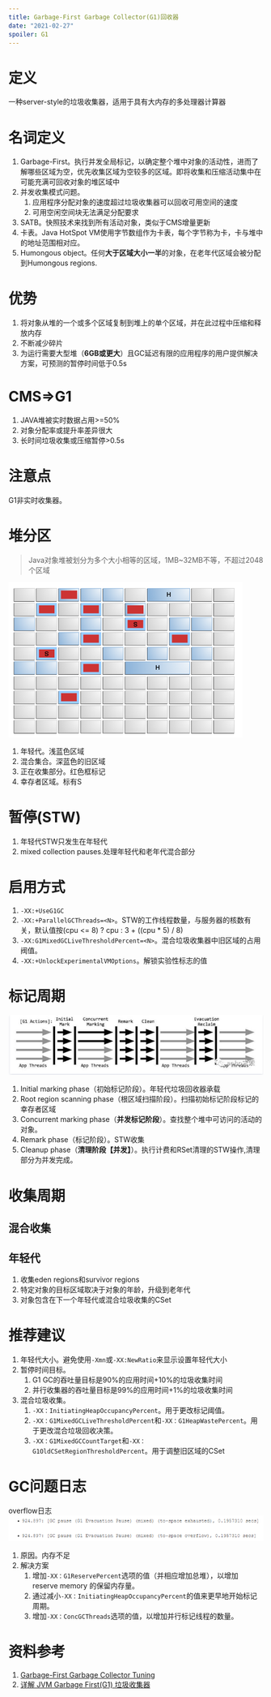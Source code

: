 ```yaml
---
title: Garbage-First Garbage Collector(G1)回收器
date: "2021-02-27"
spoiler: G1
---
```


# 定义
一种server-style的垃圾收集器，适用于具有大内存的多处理器计算器

# 名词定义
1. Garbage-First。执行并发全局标记，以确定整个堆中对象的活动性，进而了解哪些区域为空，优先收集区域为空较多的区域。即将收集和压缩活动集中在可能充满可回收对象的堆区域中
2. 并发收集模式问题。
    1. 应用程序分配对象的速度超过垃圾收集器可以回收可用空间的速度
    2. 可用空闲空间块无法满足分配要求
3. SATB。快照技术来找到所有活动对象，类似于CMS增量更新
4. 卡表。Java HotSpot VM使用字节数组作为卡表，每个字节称为卡，卡与堆中的地址范围相对应。
5. Humongous object。任何**大于区域大小一半**的对象，在老年代区域会被分配到Humongous regions.

# 优势
1. 将对象从堆的一个或多个区域复制到堆上的单个区域，并在此过程中压缩和释放内存
2. 不断减少碎片
3. 为运行需要大型堆（**6GB或更大**）且GC延迟有限的应用程序的用户提供解决方案，可预测的暂停时间低于0.5s

# CMS=>G1
1. JAVA堆被实时数据占用>=50%
2. 对象分配率或提升率差异很大
3. 长时间垃圾收集或压缩暂停>0.5s

# 注意点
G1非实时收集器。

# 堆分区
> Java对象堆被划分为多个大小相等的区域，1MB~32MB不等，不超过2048个区域

![image](./memory-heap.png)
1. 年轻代。浅蓝色区域
2. 混合集合。深蓝色的旧区域
3. 正在收集部分。红色框标记
4. 幸存者区域。标有S

# 暂停(STW)
1. 年轻代STW只发生在年轻代
2. mixed collection pauses.处理年轻代和老年代混合部分

# 启用方式
1. `-XX:+UseG1GC`
2. `-XX:+ParallelGCThreads=<N>`。STW的工作线程数量，与服务器的核数有关，默认值按(cpu <= 8) ? cpu : 3 + ((cpu * 5) / 8)
3. `-XX:G1MixedGCLiveThresholdPercent=<N>`。混合垃圾收集器中旧区域的占用阀值。
4. `-XX:+UnlockExperimentalVMOptions`。解锁实验性标志的值

# 标记周期
![image](./remark-life.png)
1. Initial marking phase（初始标记阶段）。年轻代垃圾回收器承载
2. Root region scanning phase（根区域扫描阶段）。扫描初始标记阶段标记的幸存者区域
3. Concurrent marking phase（**并发标记阶段**）。查找整个堆中可访问的活动的对象。
4. Remark phase（标记阶段）。STW收集
5. Cleanup phase（**清理阶段【并发】**）。执行计费和RSet清理的STW操作,清理部分为并发完成。

# 收集周期
## 混合收集

## 年轻代
1. 收集eden regions和survivor regions
2. 特定对象的目标区域取决于对象的年龄，升级到老年代
3. 对象包含在下一个年轻代或混合垃圾收集的CSet

# 推荐建议
1. 年轻代大小。避免使用`-Xmn`或`-XX:NewRatio`来显示设置年轻代大小
2. 暂停时间目标。
    1. G1 GC的吞吐量目标是90%的应用时间+10%的垃圾收集时间
    2. 并行收集器的吞吐量目标是99%的应用时间+1%的垃圾收集时间
3. 混合垃圾收集。
    1. `-XX：InitiatingHeapOccupancyPercent`。用于更改标记阈值。
    2. `-XX：G1MixedGCLiveThresholdPercent`和`-XX：G1HeapWastePercent`。用于更改混合垃圾回收决策。
    3. `-XX：G1MixedGCCountTarget`和`-XX：G1OldCSetRegionThresholdPercent`。用于调整旧区域的CSet

# GC问题日志
overflow日志
![image](./overflow-log.png)
1. 原因。内存不足
2. 解决方案
    1. 增加`-XX：G1ReservePercent`选项的值（并相应增加总堆），以增加reserve memory 的保留内存量。
    2. 通过减小`-XX：InitiatingHeapOccupancyPercent`的值来更早地开始标记周期。
    3. 增加`-XX：ConcGCThreads`选项的值，以增加并行标记线程的数量。

# 资料参考
1. [Garbage-First Garbage Collector Tuning](https://docs.oracle.com/javase/8/docs/technotes/guides/vm/gctuning/g1_gc_tuning.html#humongous)
2. [详解 JVM Garbage First(G1) 垃圾收集器](https://cloud.tencent.com/developer/article/1459638)
